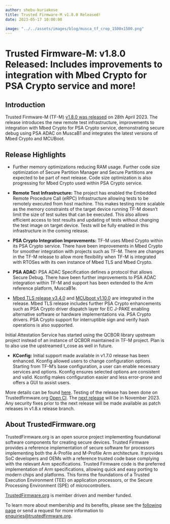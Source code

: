 ```yaml
---
author: shebu-kuriakose
title: Trusted Firmware-M v1.8.0 Released!
date: 2023-05-17 10:00:00

image: "../../assets/images/blog/musca_tf_crop_1500x1500.png"
---
```


# **Trusted Firmware-M: v1.8.0 Released: Includes improvements to integration with Mbed Crypto for PSA Crypto service and more!**

## Introduction

Trusted Firmware-M (TF-M) [v1.8.0 was released](https://git.trustedfirmware.org/TF-M/trusted-firmware-m.git/tag/?h=TF-Mv1.8.0) on 28th April 2023. The release introduces the new
remote test infrastructure, improvements to integration with Mbed Crypto for PSA Crypto service,
demonstrating secure debug using PSA ADAC on MuscaB1 and integrates the latest versions of Mbed
Crypto and MCUBoot.

## Release Highlights

- Further memory optimizations reducing RAM usage. Further code size optimization of Secure
  Partition Manager and Secure Partitions are expected to be part of next release. Code size
  optimization is also progressing for Mbed Crypto used within PSA Crypto service.

- **Remote Test Infrastructure:** The project has enabled the Embedded Remote Procedure Call (eRPC)
  Infrastructure allowing tests to be remotely executed from host machine. This makes testing more
  scalable as the memory constraints of the target device running TF-M doesn’t limit the size of test
  suites that can be executed. This also allows efficient access to test results and updating of tests
  without changing the test image on target device. Tests will be fully enabled in this infrastructure in
  the coming release.

- **PSA Crypto Integration Improvements:** TF-M uses Mbed Crypto within its PSA Crypto service. There
  have been improvements in Mbed Crypto for smoother integration with projects such as TF-M.
  There are changes in the TF-M release to allow more flexibility when TF-M is integrated with RTOSes
  with its own instance of Mbed TLS and Mbed Crypto.

- **PSA ADAC:** PSA ADAC Specification defines a protocol that allows Secure Debug. There have been
  further improvements to PSA ADAC integration within TF-M and support has been extended to the
  Arm reference platform, MuscaB1e.

- [Mbed TLS release v3.4.0](/blog/MBed-TLS-3-4-0/) and [MCUboot v1.10.0](https://docs.mcuboot.com/release-notes.html#version-1100) are integrated in the release. Mbed TLS release
  includes further PSA Crypto enhancements such as PSA Crypto driver dispatch layer for EC J-PAKE
  enabling alternative software or hardware implementations via. PSA Crypto drivers. PSA Crypto
  support for interruptible sign and verify hash operations is also supported.

Initial Attestation Service has started using the QCBOR library upstream project instead of an
instance of QCBOR maintained in TF-M project. Plan is to also use the upstreamed t_cose as well in
future.

- **KConfig:** Initial support made available in v1.7.0 release has been enhanced. Kconfig allowed users
  to change configuration options. Starting from TF-M’s base configuration, a user can enable
  necessary services and options. Kconfig ensures selected options are consistent and valid. Kconfig
  makes configuration easier and less error-prone and offers a GUI to assist users.

More details can be found [here](https://tf-m-user-guide.trustedfirmware.org/releases/1.8.0.html). Testing of the release has been done on Trustedfirmware.org [Open CI](https://ci.trustedfirmware.org/).
The [next release](https://tf-m-user-guide.trustedfirmware.org/releases/index.html#future-release-plans) will be in November 2023. Any security fixes prior to the next release will be made
available as patch releases in v1.8.x release branch.

## About TrustedFirmware.org

TrustedFirmware.org is an open source project implementing foundational software components for creating secure devices. Trusted Firmware provides a reference implementation of secure software for processors implementing both the A-Profile and M-Profile Arm architecture. It provides SoC developers and OEMs with a reference trusted code base complying with the relevant Arm specifications. Trusted Firmware code is the preferred implementation of Arm specifications, allowing quick and easy porting to modern chips and platforms. This forms the foundations of a Trusted Execution Environment (TEE) on application processors, or the Secure Processing Environment (SPE) of microcontrollers.

[TrustedFirmware.org](https://www.trustedfirmware.org) is member driven and member funded.

To learn more about membership and its benefits, please see the [following page](/about) or send a request for more information to enquiries@trustedfirmware.org.
